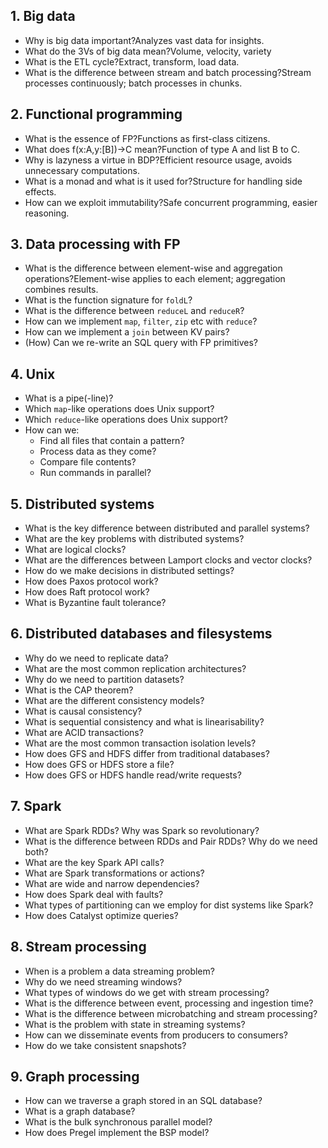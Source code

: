 ## 1. Big data

- Why is big data important?Analyzes vast data for insights.
- What do the 3Vs of big data mean?Volume, velocity, variety
- What is the ETL cycle?Extract, transform, load data.
- What is the difference between stream and batch processing?Stream processes continuously; batch processes in chunks.

## 2. Functional programming

- What is the essence of FP?Functions as first-class citizens.
- What does f(x:A,y:[B])→C mean?Function of type A and list B to C.
- Why is lazyness a virtue in BDP?Efficient resource usage, avoids unnecessary computations.
- What is a monad and what is it used for?Structure for handling side effects.
- How can we exploit immutability?Safe concurrent programming, easier reasoning.

## 3. Data processing with FP

- What is the difference between element-wise and aggregation operations?Element-wise applies to each element; aggregation combines results.
- What is the function signature for `foldL`?
- What is the difference between `reduceL` and `reduceR`?
- How can we implement `map`, `filter`, `zip` etc with `reduce`?
- How can we implement a `join` between KV pairs?
- (How) Can we re-write an SQL query with FP primitives?

## 4. Unix

- What is a pipe(-line)?
- Which `map`-like operations does Unix support?
- Which `reduce`-like operations does Unix support?
- How can we:
    - Find all files that contain a pattern?
    - Process data as they come?
    - Compare file contents?
    - Run commands in parallel?

## 5. Distributed systems

- What is the key difference between distributed and parallel systems?
- What are the key problems with distributed systems?
- What are logical clocks?
- What are the differences between Lamport clocks and vector clocks?
- How do we make decisions in distributed settings?
- How does Paxos protocol work?
- How does Raft protocol work?
- What is Byzantine fault tolerance?

## 6. Distributed databases and filesystems

- Why do we need to replicate data?
- What are the most common replication architectures?
- Why do we need to partition datasets?
- What is the CAP theorem?
- What are the different consistency models?
- What is causal consistency?
- What is sequential consistency and what is linearisability?
- What are ACID transactions?
- What are the most common transaction isolation levels?
- How does GFS and HDFS differ from traditional databases?
- How does GFS or HDFS store a file?
- How does GFS or HDFS handle read/write requests?

## 7. Spark

- What are Spark RDDs? Why was Spark so revolutionary?
- What is the difference between RDDs and Pair RDDs? Why do we need both?
- What are the key Spark API calls?
- What are Spark transformations or actions?
- What are wide and narrow dependencies?
- How does Spark deal with faults?
- What types of partitioning can we employ for dist systems like Spark?
- How does Catalyst optimize queries?

## 8. Stream processing

- When is a problem a data streaming problem?
- Why do we need streaming windows?
- What types of windows do we get with stream processing?
- What is the difference between event, processing and ingestion time?
- What is the difference between microbatching and stream processing?
- What is the problem with state in streaming systems?
- How can we disseminate events from producers to consumers?
- How do we take consistent snapshots?

## 9. Graph processing

- How can we traverse a graph stored in an SQL database?
- What is a graph database?
- What is the bulk synchronous parallel model?
- How does Pregel implement the BSP model?